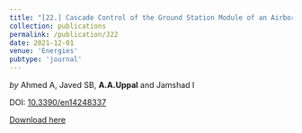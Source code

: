 ```yaml
---
title: "[22.] Cascade Control of the Ground Station Module of an Airborne Wind Energy System"
collection: publications
permalink: /publication/J22
date: 2021-12-01
venue: 'Energies'
pubtype: 'journal'
---
```

*by* Ahmed A, Javed SB, **A.A.Uppal** and Jamshad I 

DOI: [10.3390/en14248337](https://doi.org/10.3390/en14248337)

[Download here](https://aauppal.github.io/files/J22.pdf)

